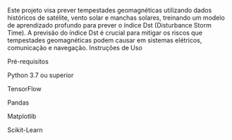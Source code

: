 Este projeto visa prever tempestades geomagnéticas utilizando dados históricos de satélite, 
vento solar e manchas solares, treinando um modelo de aprendizado profundo para prever o índice Dst 
(Disturbance Storm Time). 
A previsão do índice Dst é crucial para mitigar os riscos que tempestades geomagnéticas podem causar em sistemas elétricos, comunicação e navegação.
Instruções de Uso

Pré-requisitos

Python 3.7 ou superior

TensorFlow

Pandas

Matplotlib

Scikit-Learn
